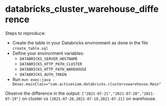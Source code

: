 # databricks_cluster_warehouse_difference

Steps to reproduce:

- Create the table in your Databricks environment as done in the file `create_table.sql`
- Define your environment variables:
  - `DATABRICKS_SERVER_HOSTNAME`
  - `DATABRICKS_HTTP_PATH_CLUSTER`
  - `DATABRICKS_HTTP_PATH_WAREHOUSE`
  - `DATABRICKS_AUTH_TOKEN`
- Run `mvn exec:java -Dexec.mainClass="com.activeviam.databricks.clustervswarehouse.Main"`

Observe the difference in the output: `["2021-07-21","2021-07-20","2021-07-19"]` on cluster vs `[2021-07-20,2021-07-19,2021-07-21]` on warehouse.
